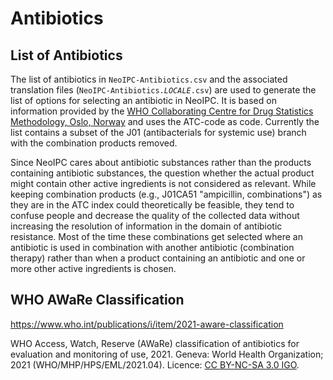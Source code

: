 # Antibiotics

## List of Antibiotics

The list of antibiotics in `NeoIPC-Antibiotics.csv` and the associated translation files (`NeoIPC-Antibiotics.`*`LOCALE`*`.csv`) are used to generate the list of options for selecting an antibiotic in NeoIPC.
It is based on information provided by the [WHO Collaborating Centre for Drug Statistics Methodology, Oslo, Norway](https://www.whocc.no/) and uses the ATC-code as code.
Currently the list contains a subset of the J01 (antibacterials for systemic use) branch with the combination products removed.

Since NeoIPC cares about antibiotic substances rather than the products containing antibiotic substances, the question whether the actual product might contain other active ingredients is not considered as relevant.
While keeping combination products (e.g., J01CA51 "ampicillin, combinations") as they are in the ATC index could theoretically be feasible, they tend to confuse people and decrease the quality of the collected data without increasing the resolution of information in the domain of antibiotic resistance.
Most of the time these combinations get selected where an antibiotic is used in combination with another antibiotic (combination therapy) rather than when a product containing an antibiotic and one or more other active ingredients is chosen.

## WHO AWaRe Classification

<https://www.who.int/publications/i/item/2021-aware-classification>

WHO Access, Watch, Reserve (AWaRe) classification of antibiotics for evaluation and monitoring of use, 2021. Geneva: World Health Organization; 2021 (WHO/MHP/HPS/EML/2021.04). Licence: [CC BY-NC-SA 3.0 IGO](https://creativecommons.org/licenses/by-nc-sa/3.0/igo/).
